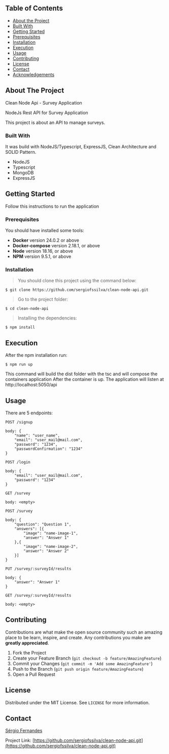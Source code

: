 <!-- TABLE OF CONTENTS -->
## Table of Contents

* [About the Project](#about-the-project)
* [Built With](#built-with)
* [Getting Started](#getting-started)
* [Prerequisites](#prerequisites)
* [Installation](#installation)
* [Execution](#execution)
* [Usage](#usage)
* [Contributing](#contributing)
* [License](#license)
* [Contact](#contact)
* [Acknowledgements](#acknowledgements)



<!-- ABOUT THE PROJECT -->
## About The Project

Clean Node Api - Survey Application

NodeJs Rest API for Survey Application

This project is about an API to manage surveys.

### Built With
It was build with NodeJS/Typescript, ExpressJS, Clean Architecture and SOLID Pattern.
* NodeJS
* Typescript
* MongoDB
* ExpressJS


<!-- GETTING STARTED -->
## Getting Started

Follow this instructions to run the application

### Prerequisites

You should have installed some tools:

- **Docker** version 24.0.2 or above
- **Docker-compose** version 2.18.1, or above
- **Node** version 18.16, or above
- **NPM** version 9.5.1, or above

### Installation

>You should clone this project using the command below:

```
$ git clone https://github.com/sergiofssilva/clean-node-api.git
```

>Go to the project folder:

```
$ cd clean-node-api
```

>Installing the dependencies:
```
$ npm install
```

<!-- EXECUTION -->
## Execution

After the npm installation run:

```
$ npm run up
```

This command will build the dist folder with the tsc and will compose the containers application
After the container is up. The application will listen at http://localhost:5050/api

<!-- USAGE EXAMPLES -->
## Usage

There are 5 endpoints:

`POST /signup`
```
body: {
    "name": "user_name",
    "email": "user_mail@mail.com",
    "password": "1234",
    "passwordConfirmation": "1234"
}
```


`POST /login`
```
body: {
    "email": "user_mail@mail.com",
    "password": "1234"
}
```

`GET /survey`
```
body: <empty>
```

`POST /survey`
```
body: {
    "question": "Question 1",
    "answers": [{
        "image": "name-image-1",
        "answer": "Answer 1"
    },{
        "image": "name-image-2",
        "answer": "Answer 2"
    }]
}
```

`PUT /survey/:surveyId/results`
```
body: {
    "answer": "Answer 1"
}
```

`GET /survey/:surveyId/results`
```
body: <empty>
```


<!-- CONTRIBUTING -->
## Contributing

Contributions are what make the open source community such an amazing place to be learn, inspire, and create. Any contributions you make are **greatly appreciated**.

1. Fork the Project
2. Create your Feature Branch (`git checkout -b feature/AmazingFeature`)
3. Commit your Changes (`git commit -m 'Add some AmazingFeature'`)
4. Push to the Branch (`git push origin feature/AmazingFeature`)
5. Open a Pull Request


<!-- LICENSE -->
## License

Distributed under the MIT License. See `LICENSE` for more information.


<!-- CONTACT -->
## Contact

[Sérgio Fernandes](https://github.com/sergiofssilva)

Project Link: [https://github.com/sergiofssilva/clean-node-api.git](https://github.com/sergiofssilva/clean-node-api.git)